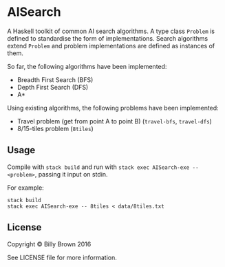 # AISearch

A Haskell toolkit of common AI search algorithms. A type class `Problem` is defined to standardise the form of implementations. Search algorithms extend `Problem` and problem implementations are defined as instances of them.

So far, the following algorithms have been implemented:

- Breadth First Search (BFS)
- Depth First Search (DFS)
- A\*

Using existing algorithms, the following problems have been implemented:

- Travel problem (get from point A to point B) (`travel-bfs`, `travel-dfs`)
- 8/15-tiles problem (`8tiles`)

## Usage

Compile with `stack build` and run with `stack exec AISearch-exe -- <problem>`, passing it input on stdin.

For example:

```
stack build
stack exec AISearch-exe -- 8tiles < data/8tiles.txt
```

## License

Copyright © Billy Brown 2016

See LICENSE file for more information.
